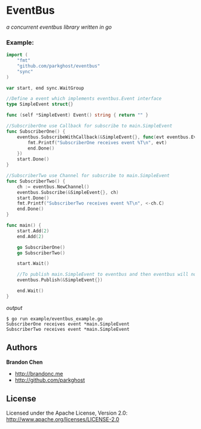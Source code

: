 EventBus
=======

*a concurrent eventbus library written in go*

### Example:

```go
import (
	"fmt"
	"github.com/parkghost/eventbus"
	"sync"
)

var start, end sync.WaitGroup

//Define a event which implements eventbus.Event interface
type SimpleEvent struct{}

func (self *SimpleEvent) Event() string { return "" }

//SubscriberOne use Callback for subscribe to main.SimpleEvent 
func SubscriberOne() {
	eventbus.SubscribeWithCallback(&SimpleEvent{}, func(evt eventbus.Event) {
		fmt.Printf("SubscriberOne receives event %T\n", evt)
		end.Done()
	})
	start.Done()
}

//SubscriberTwo use Channel for subscribe to main.SimpleEvent 
func SubscriberTwo() {
	ch := eventbus.NewChannel()
	eventbus.Subscribe(&SimpleEvent{}, ch)
	start.Done()
	fmt.Printf("SubscriberTwo receives event %T\n", <-ch.C)
	end.Done()
}

func main() {
	start.Add(2)
	end.Add(2)

	go SubscriberOne()
	go SubscriberTwo()

	start.Wait()

	//To publish main.SimpleEvent to eventbus and then eventbus will notify who has subscribed to this type of event
	eventbus.Publish(&SimpleEvent{})

	end.Wait()
}
```

*output*
	
	$ go run example/eventbus_example.go
	SubscriberOne receives event *main.SimpleEvent
	SubscriberTwo receives event *main.SimpleEvent

Authors
-------

**Brandon Chen**

+ http://brandonc.me
+ http://github.com/parkghost


License
---------------------

Licensed under the Apache License, Version 2.0: http://www.apache.org/licenses/LICENSE-2.0